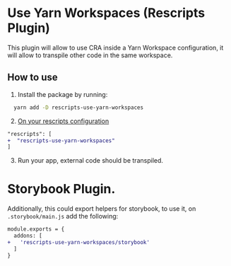 # Use Yarn Workspaces (Rescripts Plugin)
This plugin will allow to use CRA inside a Yarn Workspace configuration,
it will allow to transpile other code in the same workspace.

## How to use
1. Install the package by running:
```sh
  yarn add -D rescripts-use-yarn-workspaces
```

2. [On your rescripts configuration](https://github.com/harrysolovay/rescripts#advanced-usage)

```diff
"rescripts": [
+  "rescripts-use-yarn-workspaces"
]
```

3. Run your app, external code should be transpiled.

# Storybook Plugin.
Additionally, this could export helpers for storybook, to use it, on `.storybook/main.js` add the following:
```diff
module.exports = {
  addons: [
+   'rescripts-use-yarn-workspaces/storybook'
  ]
}
```